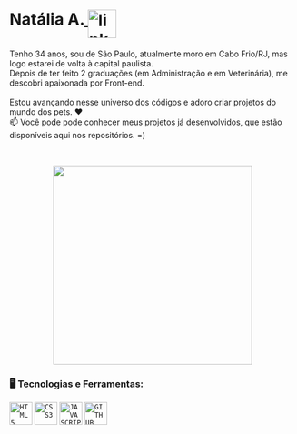  <h1 align="left">Natália A.<a href="https://www.linkedin.com/in/natalia-aith/">
    <img width="50px" src="https://i.ibb.co/RyZx12b/linkedin.png" alt="linkedin" style="vertical-align:top;">
  </a>
 </h1>

Tenho 34 anos, sou de São Paulo, atualmente moro em Cabo Frio/RJ, mas logo estarei de volta à capital paulista.
<br />
Depois de ter feito 2 graduações (em Administração e em Veterinária), me descobri apaixonada por Front-end. 
<br />
<br/>
Estou avançando nesse universo dos códigos e adoro criar projetos do mundo dos pets.  ❤<br />
📫 Você pode pode conhecer meus projetos já desenvolvidos, que estão disponíveis aqui nos repositórios. =)

</br>



<p align="center">
  <img src="https://super.abril.com.br/wp-content/uploads/2016/09/super_imggato_digitando_0.gif" width="350">
</p>

### 🖥️ Tecnologias e Ferramentas: 
<code><img width="40px" src="https://cdn.jsdelivr.net/gh/devicons/devicon/icons/html5/html5-original-wordmark.svg" title = "HTML5"/></code>
<code><img width="40px" src="https://cdn.jsdelivr.net/gh/devicons/devicon/icons/css3/css3-original-wordmark.svg" title = "CSS3"/></code>
<code><img width="40px" src="https://cdn.jsdelivr.net/gh/devicons/devicon/icons/javascript/javascript-original.svg" title = "JAVASCRIPT"/></code>
<code><img width="40px" src="https://cdn.jsdelivr.net/gh/devicons/devicon/icons/github/github-original.svg" title = "GITHUB"/></code>



</br>
</br>
</br>

